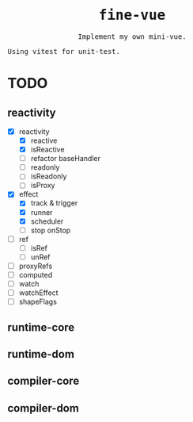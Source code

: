 <h1 align='center'>
   <samp>fine-vue</samp>
</h1>

<p align = "center">
  <samp>Implement my own mini-vue. </samp>
</p>
<samp>Using vitest for unit-test. </samp>

# TODO

## reactivity

- [x] reactivity
  - [x] reactive
  - [x] isReactive
  - [ ] refactor baseHandler
  - [ ] readonly
  - [ ] isReadonly
  - [ ] isProxy
- [x] effect
  - [x] track & trigger
  - [x] runner 
  - [x] scheduler 
  - [ ] stop onStop
- [ ] ref
  - [ ] isRef
  - [ ] unRef
- [ ] proxyRefs
- [ ] computed
- [ ] watch
- [ ] watchEffect
- [ ] shapeFlags

## runtime-core

## runtime-dom

## compiler-core

## compiler-dom

